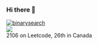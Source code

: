 ### Hi there 👋

[![binarysearch](https://binarysearch.com/api/shields/recklessinkblot)](https://binarysearch.com/@/recklessinkblot)
<br>
<a href="https://codeforces.com/profile/recklessinkblot"><img src="https://run.kaist.ac.kr/badges/codeforces/recklessinkblot.svg"></a>
<br>
2106 on Leetcode, 26th in Canada

<!--
**jonathantsang/jonathantsang** is a ✨ _special_ ✨ repository because its `README.md` (this file) appears on your GitHub profile.

Here are some ideas to get you started:

- 🔭 I’m currently working on ...
- 🌱 I’m currently learning ...
- 👯 I’m looking to collaborate on ...
- 🤔 I’m looking for help with ...
- 💬 Ask me about ...
- 📫 How to reach me: ...
- 😄 Pronouns: ...
- ⚡ Fun fact: ...
-->
